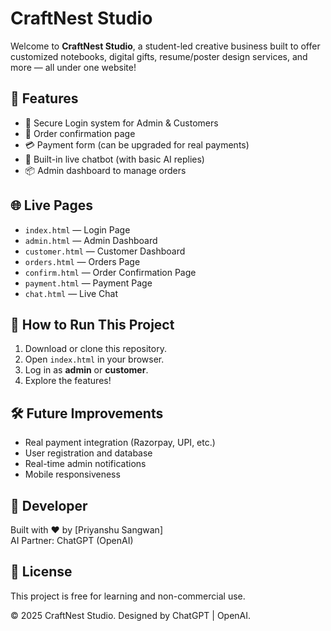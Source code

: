 # CraftNest Studio

Welcome to **CraftNest Studio**, a student-led creative business built to offer customized notebooks, digital gifts, resume/poster design services, and more — all under one website!

## 📌 Features
- 🔐 Secure Login system for Admin & Customers
- 🛒 Order confirmation page
- 💳 Payment form (can be upgraded for real payments)
- 💬 Built-in live chatbot (with basic AI replies)
- 📦 Admin dashboard to manage orders

## 🌐 Live Pages
- `index.html` — Login Page
- `admin.html` — Admin Dashboard
- `customer.html` — Customer Dashboard
- `orders.html` — Orders Page
- `confirm.html` — Order Confirmation Page
- `payment.html` — Payment Page
- `chat.html` — Live Chat

## 📁 How to Run This Project
1. Download or clone this repository.
2. Open `index.html` in your browser.
3. Log in as **admin** or **customer**.
4. Explore the features!

## 🛠️ Future Improvements
- Real payment integration (Razorpay, UPI, etc.)
- User registration and database
- Real-time admin notifications
- Mobile responsiveness

## 👤 Developer
Built with ❤️ by [Priyanshu Sangwan]  
AI Partner: ChatGPT (OpenAI)

## 📜 License
This project is free for learning and non-commercial use.

© 2025 CraftNest Studio. Designed by ChatGPT | OpenAI.
